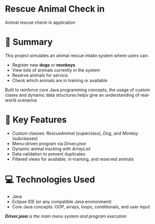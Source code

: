 # Rescue Animal Check in
Animal rescue check-in application

<h1>📝 Summary</h1>
<p>
This project simulates an animal rescue intake system where users can:
</p>

<ul>
<li>Register new <b>dogs</b> or <b>monkeys</b></li>
<li>View lists of animals currently in the system</li>
<li>Reserve animals for service</li>
<li>Check which animals are in training or available</li>
</ul>

<p>Built to reinforce core Java programming concepts, the usage of custom clases and dynamic data structures helps give an understanding of real-world scenarios</p>

<h1>🧱 Key Features</h1>
<ul>
<li>Custom classes: <i>RescueAnimal</i> (superclass), <i>Dog</i>, and <i>Monkey</i> (subclasses)</li>
<li>Menu-driven program via <i>Driver.java</i></li>
<li>Dynamic animal tracking with <i>ArrayList</i></li>
<li>Data validation to prevent duplicates</li>
<li>Filtered views for available, in-training, and reserved animals</li>
</ul>

<h1>💻 Technologies Used</h1>
<ul>
<li>Java</li>
<li>Eclipse IDE (or any compatible Java environment)</li>
<li>Core Java concepts: OOP, arrays, loops, conditionals, and user input</li>
</ul>

<p><i><b>Driver.java</b> is the main menu system and program execution</i></p>